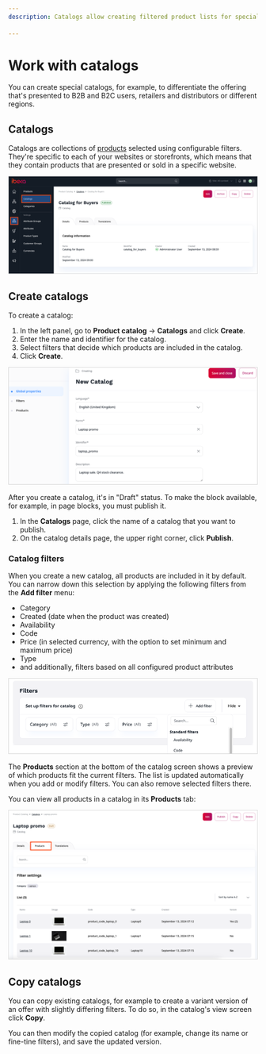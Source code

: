 ```yaml
---
description: Catalogs allow creating filtered product lists for special purposes, for example, for B2B and B2C uses, for retailers and distributors or for different regions.

---
```


# Work with catalogs

You can create special catalogs, for example, to differentiate the offering that's presented to B2B and B2C users, retailers and distributors or different regions.

## Catalogs

Catalogs are collections of [products](products.md) selected using configurable filters.
They're specific to each of your websites or storefronts, which means that they contain products that are presented or sold in a specific website.

![Catalog menu with a sample catalog](img/catalog.png "Catalog menu with a sample catalog")

## Create catalogs

To create a catalog:

1. In the left panel, go to **Product catalog** -> **Catalogs** and click **Create**.
2. Enter the name and identifier for the catalog.
3. Select filters that decide which products are included in the catalog.
4. Click **Create**.

![Creating a new catalog](img/catalog_create.png "Creating a new catalog")

After you create a catalog, it's in "Draft" status.
To make the block available, for example, in page blocks, you must publish it.

1. In the **Catalogs** page, click the name of a catalog that you want to publish.
2. On the catalog details page, the upper right corner, click **Publish**.

### Catalog filters

When you create a new catalog, all products are included in it by default.
You can narrow down this selection by applying the following filters from the **Add filter** menu:

- Category
- Created (date when the product was created)
- Availability
- Code
- Price (in selected currency, with the option to set minimum and maximum price)
- Type
- and additionally, filters based on all configured product attributes

![Adding filters to catalog](img/catalogs_filters.png "Adding filters to catalog")

The **Products** section at the bottom of the catalog screen shows a preview of which products fit the current filters.
The list is updated automatically when you add or modify filters.
You can also remove selected filters there.

You can view all products in a catalog in its **Products** tab:

![List of products in a catalog](img/catalogs_product_list.png "List of products in a catalog")

## Copy catalogs

You can copy existing catalogs, for example to create a variant version of an offer with slightly differing filters.
To do so, in the catalog's view screen click **Copy**.

You can then modify the copied catalog (for example, change its name or fine-tine filters), and save the updated version.
